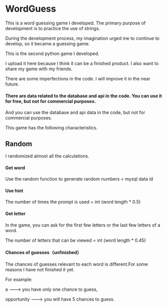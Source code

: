 # WordGuess

This is a word guessing game I developed. The primary purpose of development is to practice the use of strings.

During the development process, my imagination urged me to continue to develop, so it became a guessing game.

This is the second python game I developed. 

I upload it here because I think it can be a finished product. I also want to share my game with my friends.

There are some imperfections in the code. I will improve it in the near future.

#### There are data related to the database and api in the code. You can use it for free, but not for commercial purposes.

And you can use the database and api data in the code, but not for commercial purposes.


This game has the following characteristics.


 ## Random
 
I randomized almost all the calculations.

#### Get word

Use the random function to generate random numbers = mysql data id

#### Use hint

The number of times the prompt is used = int (word length * 0.5)

#### Get letter

In the game, you can ask for the first few letters or the last few letters of a word.

The number of letters that can be viewed = int (word length * 0.45)

#### Chances of guesses（unfinished）

The chances of guesses relevant to each word is different.For some reasons I have not finished it yet.

For example:

a ---> you have only one chance to guess,

opportunity ---> you will have 5 chances to guess.

